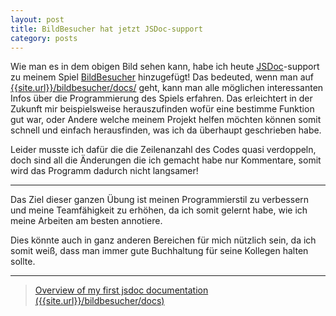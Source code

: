 ```yaml
---
layout: post
title: BildBesucher hat jetzt JSDoc-support
category: posts
---
```


Wie man es in dem obigen Bild sehen kann, habe ich heute
[JSDoc](https://jsdoc.app/index.html)-support zu meinem Spiel
[BildBesucher]({{site.url}}/bildbesucher) hinzugefügt!
Das bedeuted, wenn man auf [{{site.url}}/bildbesucher/docs/]({{site.url}}/bildbesucher/docs/)
geht, kann man alle möglichen interessanten Infos über die Programmierung
des Spiels erfahren. Das erleichtert in der Zukunft mir beispielsweise
herauszufinden wofür eine bestimme Funktion gut war, oder Andere welche
meinem Projekt helfen möchten können somit schnell und einfach
herausfinden, was ich da überhaupt geschrieben habe.

Leider musste ich dafür die die Zeilenanzahl des Codes quasi verdoppeln,
doch sind all die Änderungen die ich gemacht habe nur Kommentare, somit
wird das Programm dadurch nicht langsamer!

---

Das Ziel dieser ganzen Übung ist meinen Programmierstil zu verbessern
und meine Teamfähigkeit zu erhöhen, da ich somit gelernt habe, wie
ich meine Arbeiten am besten annotiere.

Dies könnte auch in ganz anderen Bereichen für mich nützlich sein, da
ich somit weiß, dass man immer gute Buchhaltung für seine Kollegen
halten sollte.

---

<blockquote class="imgur-embed-pub" lang="en" data-id="a/IX4jhgT"><a href="//imgur.com/a/IX4jhgT">Overview of my first jsdoc documentation ({{site.url}}/bildbesucher/docs)</a></blockquote><script async src="//s.imgur.com/min/embed.js" charset="utf-8"></script>

